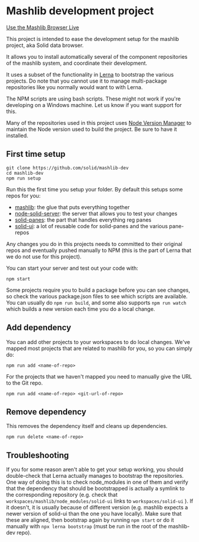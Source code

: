 # Mashlib development project

 [Use the Mashlib Browser Live](https://mikeadams1.github.io/mashlib-dev)
 
This project is intended to ease the development setup for the mashlib project, aka Solid data browser.
 
It allows you to install automatically several of the component repositories of the mashlib system, and coordinate their development.

It uses a subset of the functionality in [Lerna](https://lerna.js.org/) to bootstrap the various projects. Do note that you cannot use it to manage multi-package repositories like you normally would want to with Lerna.

The NPM scripts are using bash scripts. These might not work if you're developing on a Windows machine. Let us know if you want support for this.

Many of the repositories used in this project uses [Node Version Manager](https://github.com/nvm-sh/nvm) to maintain the Node version used to build the project. Be sure to have it installed.

## First time setup

```
git clone https://github.com/solid/mashlib-dev
cd mashlib-dev
npm run setup
``` 

Run this the first time you setup your folder. By default this setups some repos for you:

- [mashlib](https://github.com/solid/mashlib/): the glue that puts everything together
- [node-solid-server](https://github.com/solid/node-solid-server): the server that allows you to test your changes
- [solid-panes](https://github.com/solid/solid-panes): the part that handles everything reg panes
- [solid-ui](https://github.com/solid/solid-ui): a lot of reusable code for solid-panes and the various pane-repos 

Any changes you do in this projects needs to committed to their original repos and eventually pushed manually to NPM (this is the part of Lerna that we do not use for this project).

You can start your server and test out your code with:

```
npm start
```

Some projects require you to build a package before you can see changes, so check the various package.json files to see which scripts are available. You can usually do `npm run build`, and some also supports `npm run watch` which builds a new version each time you do a local change.

## Add dependency

You can add other projects to your workspaces to do local changes. We've mapped most projects that are related to mashlib for you, so you can simply do:

```
npm run add <name-of-repo>
```

For the projects that we haven't mapped you need to manually give the URL to the Git repo.

```
npm run add <name-of-repo> <git-url-of-repo>
```

## Remove dependency

This removes the dependency itself and cleans up dependencies.

```
npm run delete <name-of-repo>
```

## Troubleshooting

If you for some reason aren't able to get your setup working, you should double-check that Lerna actually manages to bootstrap the repositories. One way of doing this is to check node_modules in one of them and verify that the dependency that should be bootstrapped is actually a symlink to the corresponding repository (e.g. check that `workspaces/mashlib/node_modules/solid-ui` links to `workspaces/solid-ui` ). If it doesn't, it is usually because of different version (e.g. mashlib expects a newer version of solid-ui than the one you have locally). Make sure that these are aligned, then bootstrap again by running `npm start` or do it manually with `npx lerna bootstrap` (must be run in the root of the mashlib-dev repo).
